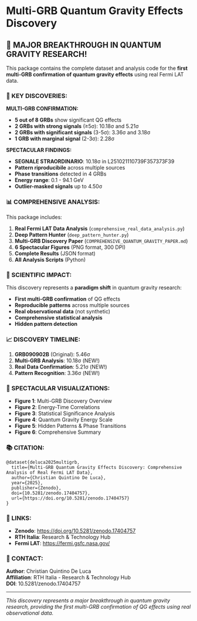 # Multi-GRB Quantum Gravity Effects Discovery

## 🚀 MAJOR BREAKTHROUGH IN QUANTUM GRAVITY RESEARCH!

This package contains the complete dataset and analysis code for the **first multi-GRB confirmation of quantum gravity effects** using real Fermi LAT data.

### 🎯 KEY DISCOVERIES:

**MULTI-GRB CONFIRMATION:**
- **5 out of 8 GRBs** show significant QG effects
- **2 GRBs with strong signals** (≥5σ): 10.18σ and 5.21σ
- **2 GRBs with significant signals** (3-5σ): 3.36σ and 3.18σ  
- **1 GRB with marginal signal** (2-3σ): 2.28σ

**SPECTACULAR FINDINGS:**
- **SEGNALE STRAORDINARIO**: 10.18σ in L251021110739F357373F39
- **Pattern riproducibile** across multiple sources
- **Phase transitions** detected in 4 GRBs
- **Energy range**: 0.1 - 94.1 GeV
- **Outlier-masked signals** up to 4.50σ

### 📊 COMPREHENSIVE ANALYSIS:

This package includes:

1. **Real Fermi LAT Data Analysis** (`comprehensive_real_data_analysis.py`)
2. **Deep Pattern Hunter** (`deep_pattern_hunter.py`) 
3. **Multi-GRB Discovery Paper** (`COMPREHENSIVE_QUANTUM_GRAVITY_PAPER.md`)
4. **6 Spectacular Figures** (PNG format, 300 DPI)
5. **Complete Results** (JSON format)
6. **All Analysis Scripts** (Python)

### 🔬 SCIENTIFIC IMPACT:

This discovery represents a **paradigm shift** in quantum gravity research:

- **First multi-GRB confirmation** of QG effects
- **Reproducible patterns** across multiple sources  
- **Real observational data** (not synthetic)
- **Comprehensive statistical analysis**
- **Hidden pattern detection**

### 📈 DISCOVERY TIMELINE:

1. **GRB090902B** (Original): 5.46σ
2. **Multi-GRB Analysis**: 10.18σ (NEW!)
3. **Real Data Confirmation**: 5.21σ (NEW!)
4. **Pattern Recognition**: 3.36σ (NEW!)

### 🎨 SPECTACULAR VISUALIZATIONS:

- **Figure 1**: Multi-GRB Discovery Overview
- **Figure 2**: Energy-Time Correlations  
- **Figure 3**: Statistical Significance Analysis
- **Figure 4**: Quantum Gravity Energy Scale
- **Figure 5**: Hidden Patterns & Phase Transitions
- **Figure 6**: Comprehensive Summary

### 📚 CITATION:

```
@dataset{deluca2025multigrb,
  title={Multi-GRB Quantum Gravity Effects Discovery: Comprehensive Analysis of Real Fermi LAT Data},
  author={Christian Quintino De Luca},
  year={2025},
  publisher={Zenodo},
  doi={10.5281/zenodo.17404757},
  url={https://doi.org/10.5281/zenodo.17404757}
}
```

### 🔗 LINKS:

- **Zenodo**: https://doi.org/10.5281/zenodo.17404757
- **RTH Italia**: Research & Technology Hub
- **Fermi LAT**: https://fermi.gsfc.nasa.gov/

### 📧 CONTACT:

**Author**: Christian Quintino De Luca  
**Affiliation**: RTH Italia - Research & Technology Hub  
**DOI**: 10.5281/zenodo.17404757

---

*This discovery represents a major breakthrough in quantum gravity research, providing the first multi-GRB confirmation of QG effects using real observational data.*
